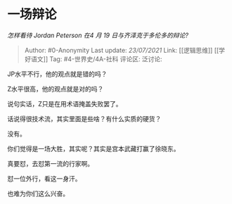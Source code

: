 # 一场辩论
*怎样看待 Jordan Peterson 在4 月 19 日与齐泽克于多伦多的辩论?*

> Author: #0-Anonymity
> Last update: *23/07/2021*
> Link: [[逻辑思维]] [[学好语文]]
> Tag: #4-世界史/4A-社科
> 评论区:
> 泛讨论:

JP水平不行，他的观点就是错的吗？

Z水平很高，他的观点就是对的吗？

说句实话，Z只是在用术语掩盖失败罢了。

话说得很技术流，其实里面是些啥？有什么实质的硬货？

没有。

你们觉得是一场大胜，其实呢？其实是宫本武藏打赢了徐晓东。

真要怼，去怼第一流的行家啊。

怼一位外行，看这一身汗。

也难为你们这么兴奋。

